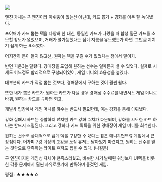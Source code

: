 ![](./0.jpg)

엔진 자체는 구 엔진이라 아쉬움이 없는건 아닌데, 카드 뽑기 + 강화를 아주 잘 녹여냈다.

프야매가 카드 뽑는 덱을 다양화 한 대신, 동일한 카드가 나왔을 때 합성 말곤 카드를 소모할 방도가 없었으며, 거래가 불가능했다는 점이 지름을 유도했는가 하면, 그만큼 지치기 쉽게 하는 요소였다.

어지간히 돈이 들지 않고선, 원하는 덱을 꾸릴 수가 없었다는 점에서 말이지.

반면 피온3는 달랐다. 경매장을 도입해 원하는 선수는 얼마든지 살 수 있었다. 실제로 시세도 어느정도 합리적으로 구성되어있어, 게임 머니의 효용성을 높였다.

대부분의 카드가 직접 뽑는 것보다, 경매장에서 구하는 것이 훨씬 쉽다.

또한 내가 뽑은 카드가, 원하는 카드가 아닐 경우 경매장 수수료를 내면서도 게임 머니로 바꿔, 원하는 카드를 구하면 되고.

개발사 입장에서 게임 머니를 회수는 반드시 필요한데, 이는 강화를 통해 이뤄냈다.

강화 실패시 카드는 증발하지 않지만 카드 강화 수치가 다운되며, 강화를 시도한 카드 하나는 반드시 소멸된다. 그리고 강화나 카드 획득을 위한 경매장이 게임 머니를 회수한다.

원하는 선수로 상대적으로 쉽게 덱을 구성할 수 있다는 점은 매니지먼트류 게임에서 큰 장점이다. 어차피 7강 이상의 고강을 노릴 유저는 남아있기 마련이고, 원하는 선수를 얻는 것만으로 만족하는 라이트 유저도 잡을 수 있다. (나같은)

구 엔진이지만 게임성 자체야 만족스러웠고, 비슷한 시기 발매된 위닝보다 UI렉을 비롯한 각종 문제에서 훨씬 자유로웠기에 만족하며 즐겼던 게임.

평점 : ★★★★☆

